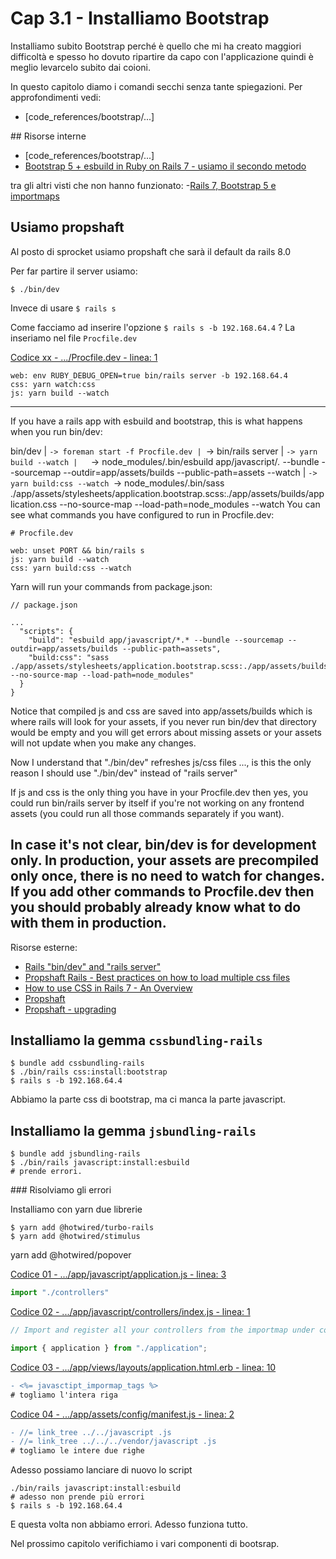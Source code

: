 # <a name="top"></a> Cap 3.1 - Installiamo Bootstrap

Installiamo subito Bootstrap perché è quello che mi ha creato maggiori difficoltà e spesso ho dovuto ripartire da capo con l'applicazione quindi è meglio levarcelo subito dai coioni.

In questo capitolo diamo i comandi secchi senza tante spiegazioni.
Per approfondimenti vedi:

- [code_references/bootstrap/...]



## Risorse interne

- [code_references/bootstrap/...]
- [Bootstrap 5 + esbuild in Ruby on Rails 7 - usiamo il secondo metodo](https://www.youtube.com/watch?v=jyqjecyCv3A)

tra gli altri visti che non hanno funzionato:
-[Rails 7, Bootstrap 5 e importmaps](https://www.youtube.com/watch?v=ZZAVy67YfPY)



## Usiamo propshaft

Al posto di sprocket usiamo propshaft che sarà il default da rails 8.0

Per far partire il server usiamo:

```shell
$ ./bin/dev
```

Invece di usare `$ rails s`

Come facciamo ad inserire l'opzione `$ rails s -b 192.168.64.4` ?
La inseriamo nel file `Procfile.dev`

[Codice xx - .../Procfile.dev - linea: 1]()

```shell
web: env RUBY_DEBUG_OPEN=true bin/rails server -b 192.168.64.4
css: yarn watch:css
js: yarn build --watch
```


---
If you have a rails app with esbuild and bootstrap, this is what happens when you run bin/dev:

bin/dev
|
`-> foreman start -f Procfile.dev
    |
    `-> bin/rails server
    |
    `-> yarn build --watch
    |   `-> node_modules/.bin/esbuild app/javascript/*.* --bundle --sourcemap --outdir=app/assets/builds --public-path=assets --watch
    |
    `-> yarn build:css --watch
        `-> node_modules/.bin/sass ./app/assets/stylesheets/application.bootstrap.scss:./app/assets/builds/application.css --no-source-map --load-path=node_modules --watch
You can see what commands you have configured to run in Procfile.dev:

```
# Procfile.dev

web: unset PORT && bin/rails s
js: yarn build --watch
css: yarn build:css --watch
```

Yarn will run your commands from package.json:

```
// package.json

...
  "scripts": {
    "build": "esbuild app/javascript/*.* --bundle --sourcemap --outdir=app/assets/builds --public-path=assets",
    "build:css": "sass ./app/assets/stylesheets/application.bootstrap.scss:./app/assets/builds/application.css --no-source-map --load-path=node_modules"
  }
}
```

Notice that compiled js and css are saved into app/assets/builds which is where rails will look for your assets, if you never run bin/dev that directory would be empty and you will get errors about missing assets or your assets will not update when you make any changes.

Now I understand that "./bin/dev" refreshes js/css files ..., is this the only reason I should use "./bin/dev" instead of "rails server"

If js and css is the only thing you have in your Procfile.dev then yes, you could run bin/rails server by itself if you're not working on any frontend assets (you could run all those commands separately if you want).

In case it's not clear, bin/dev is for development only. In production, your assets are precompiled only once, there is no need to watch for changes. If you add other commands to Procfile.dev then you should probably already know what to do with them in production.
---

Risorse esterne:
- [Rails "bin/dev" and "rails server"](https://stackoverflow.com/questions/77991991/rails-bin-dev-and-rails-server)
- [Propshaft Rails - Best practices on how to load multiple css files](https://discuss.rubyonrails.org/t/propshaft-rails-best-practices-on-how-to-load-multiple-css-files/80630)
- [How to use CSS in Rails 7 - An Overview](https://learnetto.com/tutorials/how-to-use-css-in-rails-7)
- [Propshaft](https://github.com/rails/propshaft)
- [Propshaft - upgrading](https://github.com/rails/propshaft/blob/main/UPGRADING.md)



## Installiamo la gemma `cssbundling-rails`

```shell
$ bundle add cssbundling-rails
$ ./bin/rails css:install:bootstrap
$ rails s -b 192.168.64.4
```

Abbiamo la parte css di bootstrap, ma ci manca la parte javascript.



## Installiamo la gemma `jsbundling-rails`

```shell
$ bundle add jsbundling-rails
$ ./bin/rails javascript:install:esbuild
# prende errori.
```

### Risolviamo gli errori

Installiamo con yarn due librerie

```shell
$ yarn add @hotwired/turbo-rails
$ yarn add @hotwired/stimulus
```

yarn add @hotwired/popover

[Codice 01 - .../app/javascript/application.js - linea: 3]()

```javascript
import "./controllers"
```

[Codice 02 - .../app/javascript/controllers/index.js - linea: 1]()

```javascript
// Import and register all your controllers from the importmap under controllers/*

import { application } from "./application";
```

[Codice 03 - .../app/views/layouts/application.html.erb - linea: 10]()

```diff
- <%= javasctipt_impormap_tags %>
# togliamo l'intera riga
```

[Codice 04 - .../app/assets/config/manifest.js - linea: 2]()

```diff
- //= link_tree ../../javascript .js
- //= link_tree ../../../vendor/javascript .js
# togliamo le intere due righe
```

Adesso possiamo lanciare di nuovo lo script

```shell
./bin/rails javascript:install:esbuild
# adesso non prende più errori
$ rails s -b 192.168.64.4
```

E questa volta non abbiamo errori.
Adesso funziona tutto.

Nel prossimo capitolo verifichiamo i vari componenti di bootsrap.

